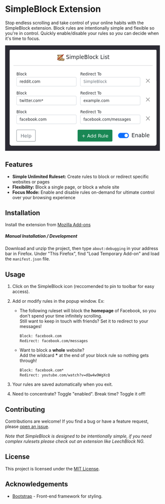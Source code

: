 # SimpleBlock Extension

Stop endless scrolling and take control of your online habits with the SimpleBlock extension.
Block rules are intentionally simple and flexible so you're in control. Quickly enable/disable your rules so <em>you</em> can decide when it's time to focus.

![Alt text](simpleblock.png)

## Features

- **Simple Unlimited Ruleset:** Create rules to block or redirect specific websites or pages
- **Flexibility:** Block a single page, or block a whole site
- **Focus Mode:** Enable and disable rules on-demand for ultimate control over your browsing experience

## Installation

Install the extension from [Mozilla Add-ons](https://addons.mozilla.org/en-US/firefox/addon/simpleblock/)

##### Manual Installation / Development

Download and unzip the project, then type `about:debugging` in your address bar in Firefox. 
Under "This Firefox", find "Load Temporary Add-on" and load the `manifest.json` file.

## Usage

1. Click on the SimpleBlock icon (reccomended to pin to toolbar for easy access).

2. Add or modify rules in the popup window. Ex:

    - The following ruleset will block the <strong>homepage</strong> of Facebook, so you don't spend your time infinitely scrolling. <br> Still want to keep in touch with friends? Set it to redirect to your messages!
        ```plaintext
        Block: facebook.com
        Redirect: facebook.com/messages
        ```

    - Want to block a <strong>whole</strong> website? <br> Add the wildcard <strong>*</strong> at the end of your block rule so nothing gets through!
        ```plaintext
        Block: facebook.com*
        Redirect: youtube.com/watch?v=dQw4w9WgXcQ
        ```

3. Your rules are saved automatically when you exit.

4. Need to concentrate? Toggle "enabled". Break time? Toggle it off!


## Contributing

Contributions are welcome! If you find a bug or have a feature request, please [open an issue](https://github.com/Seltonu/SimpleBlock/issues).

*Note that SimpleBlock is designed to be intentionally simple, if you need complex rulesets please check out an extension like LeechBlock NG.*

## License

This project is licensed under the [MIT License](LICENSE).

## Acknowledgements

- [Bootstrap](https://getbootstrap.com/) - Front-end framework for styling.



